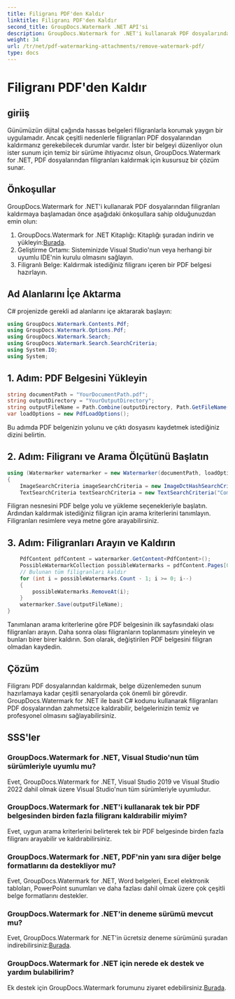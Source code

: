 ```yaml
---
title: Filigranı PDF'den Kaldır
linktitle: Filigranı PDF'den Kaldır
second_title: GroupDocs.Watermark .NET API'si
description: GroupDocs.Watermark for .NET'i kullanarak PDF dosyalarından filigranları nasıl kaldıracağınızı öğrenin. Profesyonel belge düzenleme için kolay adımlar.
weight: 34
url: /tr/net/pdf-watermarking-attachments/remove-watermark-pdf/
type: docs
---
```

# Filigranı PDF'den Kaldır

## giriiş
Günümüzün dijital çağında hassas belgeleri filigranlarla korumak yaygın bir uygulamadır. Ancak çeşitli nedenlerle filigranları PDF dosyalarından kaldırmanız gerekebilecek durumlar vardır. İster bir belgeyi düzenliyor olun ister sunum için temiz bir sürüme ihtiyacınız olsun, GroupDocs.Watermark for .NET, PDF dosyalarından filigranları kaldırmak için kusursuz bir çözüm sunar.
## Önkoşullar
GroupDocs.Watermark for .NET'i kullanarak PDF dosyalarından filigranları kaldırmaya başlamadan önce aşağıdaki önkoşullara sahip olduğunuzdan emin olun:
1.  GroupDocs.Watermark for .NET Kitaplığı: Kitaplığı şuradan indirin ve yükleyin:[Burada](https://releases.groupdocs.com/Watermark/net/).
2. Geliştirme Ortamı: Sisteminizde Visual Studio'nun veya herhangi bir uyumlu IDE'nin kurulu olmasını sağlayın.
3. Filigranlı Belge: Kaldırmak istediğiniz filigranı içeren bir PDF belgesi hazırlayın.

## Ad Alanlarını İçe Aktarma
C# projenizde gerekli ad alanlarını içe aktararak başlayın:
```csharp
using GroupDocs.Watermark.Contents.Pdf;
using GroupDocs.Watermark.Options.Pdf;
using GroupDocs.Watermark.Search;
using GroupDocs.Watermark.Search.SearchCriteria;
using System.IO;
using System;
```
## 1. Adım: PDF Belgesini Yükleyin
```csharp
string documentPath = "YourDocumentPath.pdf";
string outputDirectory = "YourOutputDirectory";
string outputFileName = Path.Combine(outputDirectory, Path.GetFileName(documentPath));
var loadOptions = new PdfLoadOptions();
```
Bu adımda PDF belgenizin yolunu ve çıktı dosyasını kaydetmek istediğiniz dizini belirtin.
## 2. Adım: Filigranı ve Arama Ölçütünü Başlatın
```csharp
using (Watermarker watermarker = new Watermarker(documentPath, loadOptions))
{
    ImageSearchCriteria imageSearchCriteria = new ImageDctHashSearchCriteria(Constants.LogoPng);
    TextSearchCriteria textSearchCriteria = new TextSearchCriteria("Company Name");
```
Filigran nesnesini PDF belge yolu ve yükleme seçenekleriyle başlatın. Ardından kaldırmak istediğiniz filigran için arama kriterlerini tanımlayın. Filigranları resimlere veya metne göre arayabilirsiniz.
## 3. Adım: Filigranları Arayın ve Kaldırın
```csharp
    PdfContent pdfContent = watermarker.GetContent<PdfContent>();
    PossibleWatermarkCollection possibleWatermarks = pdfContent.Pages[0].Search(imageSearchCriteria.Or(textSearchCriteria));
    // Bulunan tüm filigranları kaldır
    for (int i = possibleWatermarks.Count - 1; i >= 0; i--)
    {
        possibleWatermarks.RemoveAt(i);
    }
    watermarker.Save(outputFileName);
}
```
Tanımlanan arama kriterlerine göre PDF belgesinin ilk sayfasındaki olası filigranları arayın. Daha sonra olası filigranların toplanmasını yineleyin ve bunları birer birer kaldırın. Son olarak, değiştirilen PDF belgesini filigran olmadan kaydedin.

## Çözüm
Filigranı PDF dosyalarından kaldırmak, belge düzenlemeden sunum hazırlamaya kadar çeşitli senaryolarda çok önemli bir görevdir. GroupDocs.Watermark for .NET ile basit C# kodunu kullanarak filigranları PDF dosyalarından zahmetsizce kaldırabilir, belgelerinizin temiz ve profesyonel olmasını sağlayabilirsiniz.
## SSS'ler
### GroupDocs.Watermark for .NET, Visual Studio'nun tüm sürümleriyle uyumlu mu?
Evet, GroupDocs.Watermark for .NET, Visual Studio 2019 ve Visual Studio 2022 dahil olmak üzere Visual Studio'nun tüm sürümleriyle uyumludur.
### GroupDocs.Watermark for .NET'i kullanarak tek bir PDF belgesinden birden fazla filigranı kaldırabilir miyim?
Evet, uygun arama kriterlerini belirterek tek bir PDF belgesinde birden fazla filigranı arayabilir ve kaldırabilirsiniz.
### GroupDocs.Watermark for .NET, PDF'nin yanı sıra diğer belge formatlarını da destekliyor mu?
Evet, GroupDocs.Watermark for .NET, Word belgeleri, Excel elektronik tabloları, PowerPoint sunumları ve daha fazlası dahil olmak üzere çok çeşitli belge formatlarını destekler.
### GroupDocs.Watermark for .NET'in deneme sürümü mevcut mu?
 Evet, GroupDocs.Watermark for .NET'in ücretsiz deneme sürümünü şuradan indirebilirsiniz:[Burada](https://releases.groupdocs.com/).
### GroupDocs.Watermark for .NET için nerede ek destek ve yardım bulabilirim?
 Ek destek için GroupDocs.Watermark forumunu ziyaret edebilirsiniz.[Burada](https://forum.groupdocs.com/c/watermark/19).